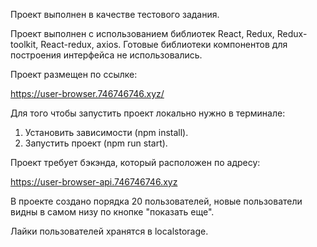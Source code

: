 
Проект выполнен в качестве тестового задания.

Проект выполнен с использованием библиотек React, Redux, Redux-toolkit, React-redux, axios. Готовые библиотеки компонентов для построения интерфейса не использовались. 

Проект размещен по ссылке:

 https://user-browser.746746746.xyz/

Для того чтобы запустить проект локально нужно в терминале:
1) Установить зависимости (npm install).
2) Запустить проект (npm run start).


Проект требует бэкэнда, который расположен по адресу:

https://user-browser-api.746746746.xyz
 
В проекте создано порядка 20 пользователей, новые пользователи видны в самом низу по кнопке "показать еще".

Лайки пользователей хранятся в localstorage.